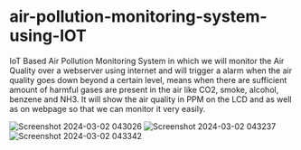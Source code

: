 # air-pollution-monitoring-system-using-IOT
 IoT Based Air Pollution Monitoring System in which we will monitor the Air Quality over a webserver using internet and will trigger a alarm when the air quality goes down beyond a certain level, means when there are sufficient amount of harmful gases are present in the air like CO2, smoke, alcohol, benzene and NH3. It will show the air quality in PPM on the LCD and as well as on webpage so that we can monitor it very easily.
 

![Screenshot 2024-03-02 043026](https://github.com/NadellaVarshini/air-pollution-monitoring-system-using-IOT/assets/161931446/49871ca1-1ce4-41b2-8267-ec76ad073f32)
![Screenshot 2024-03-02 043237](https://github.com/NadellaVarshini/air-pollution-monitoring-system-using-IOT/assets/161931446/a56e9928-a102-4605-9527-7cbb41af0f2e)
![Screenshot 2024-03-02 043342](https://github.com/NadellaVarshini/air-pollution-monitoring-system-using-IOT/assets/161931446/e59d62ea-20aa-4a70-9bf0-9b16fe365de4)
